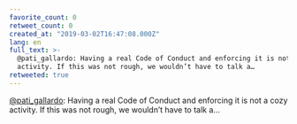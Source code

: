 ```yaml
---
favorite_count: 0
retweet_count: 0
created_at: "2019-03-02T16:47:08.000Z"
lang: en
full_text: >-
  @pati_gallardo: Having a real Code of Conduct and enforcing it is not a cozy
  activity. If this was not rough, we wouldn’t have to talk a…
retweeted: true
---
```


[@pati_gallardo](https://twitter.com/pati_gallardo): Having a real Code of
Conduct and enforcing it is not a cozy activity. If this was not rough, we
wouldn’t have to talk a…
